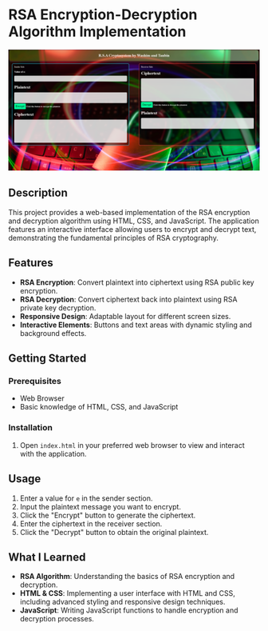# RSA Encryption-Decryption Algorithm Implementation

![Project Image](https://github.com/AlienWashim/RSA-Encryption-Decryption-Algorithm/blob/a8e482d50ba5b3d2038116a0912e82af23e905e0/RSA%20by%20Washim%20%26%20Tanbin.png) <!-- Replace with the path to your image -->

## Description

This project provides a web-based implementation of the RSA encryption and decryption algorithm using HTML, CSS, and JavaScript. The application features an interactive interface allowing users to encrypt and decrypt text, demonstrating the fundamental principles of RSA cryptography.

## Features

- **RSA Encryption**: Convert plaintext into ciphertext using RSA public key encryption.
- **RSA Decryption**: Convert ciphertext back into plaintext using RSA private key decryption.
- **Responsive Design**: Adaptable layout for different screen sizes.
- **Interactive Elements**: Buttons and text areas with dynamic styling and background effects.

## Getting Started

### Prerequisites

- Web Browser
- Basic knowledge of HTML, CSS, and JavaScript

### Installation
1. Open `index.html` in your preferred web browser to view and interact with the application.

## Usage

1. Enter a value for `e` in the sender section.
2. Input the plaintext message you want to encrypt.
3. Click the "Encrypt" button to generate the ciphertext.
4. Enter the ciphertext in the receiver section.
5. Click the "Decrypt" button to obtain the original plaintext.

## What I Learned

- **RSA Algorithm**: Understanding the basics of RSA encryption and decryption.
- **HTML & CSS**: Implementing a user interface with HTML and CSS, including advanced styling and responsive design techniques.
- **JavaScript**: Writing JavaScript functions to handle encryption and decryption processes.
